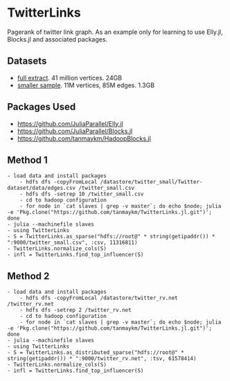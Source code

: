 # TwitterLinks

Pagerank of twitter link graph. As an example only for learning to use Elly.jl, Blocks.jl and associated packages.

## Datasets
- [full extract](http://twitter.mpi-sws.org/data-icwsm2010.html). 41 million vertices. 24GB 
- [smaller sample](http://socialcomputing.asu.edu/datasets/Twitter). 11M vertices, 85M edges. 1.3GB

## Packages Used
- <https://github.com/JuliaParallel/Elly.jl>
- <https://github.com/JuliaParallel/Blocks.jl>
- <https://github.com/tanmaykm/HadoopBlocks.jl>

## Method 1

````
- load data and install packages
    - hdfs dfs -copyFromLocal /datastore/twitter_small/Twitter-dataset/data/edges.csv /twitter_small.csv
    - hdfs dfs -setrep 10 /twitter_small.csv
    - cd to hadoop configuration
    - for node in `cat slaves | grep -v master`; do echo $node; julia -e 'Pkg.clone("https://github.com/tanmaykm/TwitterLinks.jl.git")'; done
- julia --machinefile slaves
- using TwitterLinks
- S = TwitterLinks.as_sparse("hdfs://root@" * string(getipaddr()) * ":9000/twitter_small.csv", :csv, 11316811)
- TwitterLinks.normalize_cols(S)
- infl = TwitterLinks.find_top_influencer(S)
````

## Method 2

````
- load data and install packages
    - hdfs dfs -copyFromLocal /datastore/twitter_rv.net /twitter_rv.net
    - hdfs dfs -setrep 2 /twitter_rv.net
    - cd to hadoop configuration
    - for node in `cat slaves | grep -v master`; do echo $node; julia -e 'Pkg.clone("https://github.com/tanmaykm/TwitterLinks.jl.git")'; done
- julia --machinefile slaves
- using TwitterLinks
- S = TwitterLinks.as_distributed_sparse("hdfs://root@" * string(getipaddr()) * ":9000/twitter_rv.net", :tsv, 61578414)
- TwitterLinks.normalize_cols(S)
- infl = TwitterLinks.find_top_influencer(S)
````
